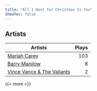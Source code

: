```yaml
---
title: "All I Want for Christmas Is You"
ShowToc: false
---
```


## Artists
Artists | Plays 
----- | -----: 
[Mariah Carey](/artists/mariah-carey-31885) | 103
[Barry Manilow](/artists/barry-manilow-31897) | 8
[Vince Vance & The Valiants](/artists/vince-vance-the-valiants-182936) | 2

{{< more >}}